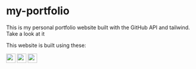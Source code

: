 # my-portfolio
This is my personal portfolio website built with the GitHub API and tailwind. Take a look at it

This website is built using these:

<img src="https://img.shields.io/badge/HTML5-E34F26?style=for-the-badge&logo=html5&logoColor=white" height=25/>
<IMG src="https://img.shields.io/badge/Tailwind_CSS-38B2AC?style=for-the-badge&logo=tailwind-css&logoColor=white" height=25/>

<img src="https://img.shields.io/badge/github-API-181717?style=for-the-badge&logo=Github&logoColor=white" height=25/>

